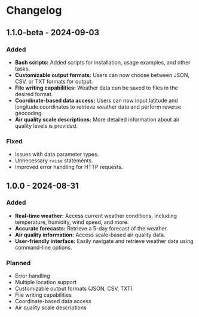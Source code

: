 # Changelog

## 1.1.0-beta - 2024-09-03

### Added

- **Bash scripts:** Added scripts for installation, usage examples, and other tasks.
- **Customizable output formats:** Users can now choose between JSON, CSV, or TXT formats for output.
- **File writing capabilities:** Weather data can be saved to files in the desired format.
- **Coordinate-based data access:** Users can now input latitude and longitude coordinates to retrieve weather data and perform reverse geocoding.
- **Air quality scale descriptions:** More detailed information about air quality levels is provided.

### Fixed

- Issues with data parameter types.
- Unnecessary `raise` statements.
- Improved error handling for HTTP requests.

## 1.0.0 - 2024-08-31

### Added

- **Real-time weather:** Access current weather conditions, including temperature, humidity, wind speed, and more.
- **Accurate forecasts:** Retrieve a 5-day forecast of the weather.
- **Air quality information:** Access scale-based air quality data.
- **User-friendly interface:** Easily navigate and retrieve weather data using command-line options.

### Planned

- Error handling
- Multiple location support
- Customizable output formats (JSON, CSV, TXT)
- File writing capabilities
- Coordinate-based data access
- Air quality scale descriptions
